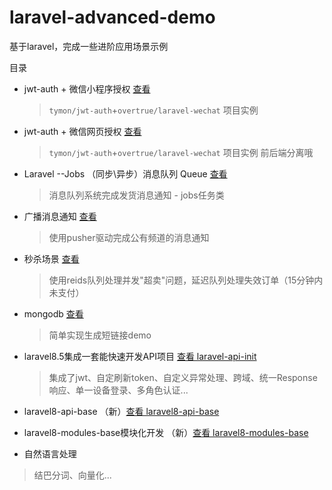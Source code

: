 # laravel-advanced-demo
基于laravel，完成一些进阶应用场景示例

目录
* jwt-auth + 微信小程序授权 [查看](https://github.com/lyne007/laravel-advanced-demo/tree/master/jwt-demo)
  > `tymon/jwt-auth`+`overtrue/laravel-wechat`  项目实例
* jwt-auth + 微信网页授权 [查看](https://github.com/lyne007/laravel-advanced-demo/tree/master/jwt-demo2)
  > `tymon/jwt-auth`+`overtrue/laravel-wechat`  项目实例
  > 前后端分离哦
* Laravel --Jobs （同步\异步）消息队列 Queue [查看](https://github.com/lyne007/laravel-advanced-demo/tree/master/queue-sendSMS-demo)
  > 消息队列系统完成发货消息通知 - jobs任务类
* 广播消息通知 [查看]()
  > 使用pusher驱动完成公有频道的消息通知
* 秒杀场景 [查看](https://github.com/lyne007/laravel-advanced-demo/tree/master/spike-demo)
  > 使用reids队列处理并发"超卖"问题，延迟队列处理失效订单（15分钟内未支付）
* mongodb [查看](https://github.com/lyne007/laravel-advanced-demo/tree/master/mongodb-demo)
  > 简单实现生成短链接demo

* laravel8.5集成一套能快速开发API项目 [查看 laravel-api-init](https://github.com/lyne007/laravel_api_init)

  > 集成了jwt、自定刷新token、自定义异常处理、跨域、统一Response响应、单一设备登录、多角色认证...
* laravel8-api-base （新）[查看 laravel8-api-base](https://github.com/lyne007/laravel-advanced-demo/tree/master/laravel8-api-base)

* laravel8-modules-base模块化开发 （新）[查看 laravel8-modules-base](https://github.com/lyne007/laravel-advanced-demo/tree/master/laravel8-modules-base)

* 自然语言处理
 > 结巴分词、向量化...

